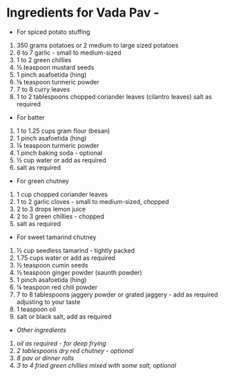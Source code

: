 # Ingredients for Vada Pav -
- For spiced potato stuffing
1. 350 grams potatoes or 2 medium to large sized potatoes
2. 6 to 7 garlic - small to medium-sized
3. 1 to 2 green chillies
4. ½ teaspoon mustard seeds
5. 1 pinch asafoetida (hing)
6. ⅛ teaspoon turmeric powder
7. 7 to 8 curry leaves
8. 1 to 2 tablespoons chopped coriander leaves (cilantro leaves)
salt as required

- For batter
1. 1 to 1.25 cups gram flour (besan)
2. 1 pinch asafoetida (hing)
3. ⅛ teaspoon turmeric powder
4. 1 pinch baking soda - optional
5. ½ cup water or add as required
6. salt as required

- For green chutney
1. 1 cup chopped coriander leaves
2. 1 to 2 garlic cloves - small to medium-sized, chopped
3. 2 to 3 drops lemon juice
4. 2 to 3 green chillies - chopped
5. salt as required

- For sweet tamarind chutney
1. ½ cup seedless tamarind - tightly packed
2. 1.75 cups water or add as required
3. ½ teaspoon cumin seeds
4. ½ teaspoon ginger powder (saunth powder)
5. 1 pinch asafoetida (hing)
6. ¼ teaspoon red chili powder
7. 7 to 8 tablespoons jaggery powder or grated jaggery - add as required adjusting to your taste
8. 1 teaspoon oil
9. salt or black salt, add as required

- *Other ingredients*
1. *oil as required - for deep frying*
2. *2 tablespoons dry red chutney - optional*
3. *8 pav or dinner rolls*
4. *3 to 4 fried green chillies mixed with some salt, optional*
